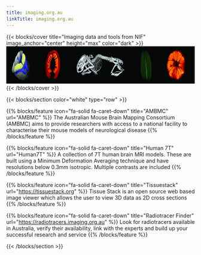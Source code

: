 ```yaml
---
title: imaging.org.au
linkTitle: imaging.org.au
---
```


{{< blocks/cover title="Imaging data and tools from NIF" image_anchor="center" height="max" color="dark" >}}
<img src = "front-page-images.png" style="height:100px;" alt="front-page-images" />
{{< /blocks/cover >}}

{{< blocks/section color="white" type="row" >}}

{{% blocks/feature icon="fa-solid fa-caret-down" title="AMBMC" url="AMBMC" %}}
The Australian Mouse Brain Mapping Consortium (AMBMC) aims to provide researchers with access to a national facility to characterise their mouse models of neurological disease
{{% /blocks/feature %}}

{{% blocks/feature icon="fa-solid fa-caret-down" title="Human 7T" url="Human7T" %}}
A collection of 7T human brain MRI models. These are built using a Minimum Deformation Averaging technique and have resolutions below 0.3mm isotropic. Multiple contrasts are included
{{% /blocks/feature %}}

{{% blocks/feature icon="fa-solid fa-caret-down" title="Tissuestack" url="https://tissuestack.org" %}}
Tissue Stack is an open source web based image viewer which allows the user to 
view 3D data as 2D cross sections
{{% /blocks/feature %}}

{{% blocks/feature icon="fa-solid fa-caret-down" title="Radiotracer Finder" url="https://radiotracers.imaging.org.au" %}}
Look for radiotracers available in Australia, verify their availability, link with the experts and build up your successful research and service
{{% /blocks/feature %}}

{{< /blocks/section >}}

<!-- {{< blocks/lead color="white" >}}
This website is a repository for larger projects that release data, the official website of the NIF is <a href="https://www.anif.org.au">www.anif.org.au</a>. 
{{< /blocks/lead >}} -->

<!--
{{< blocks/section color="primary" >}}
The NIF site for imaging data

The Australian National Imaging Facility (NIF) is a $130 million project that provides state-of-the-art imaging capability of animals, plants, and materials for the Australian research community. NIF’s grid of imaging facilities spreads across Australia, aiming to provide a range of leading-edge imaging instrumentation and expertise in the optimal use of imaging technology to the Australian research community.

Established in 2007, NIF is one of the four initiative projects implemented by the Australian Government, under the National Collaborative Research Infrastructure Strategy (NCRIS) Characterisation capabilities. Recently, NIF has further expanded by the Education Investment Fund (EIF), which supports world-leading, strategically-focused infrastructure investments that will transform Australian tertiary research and education.

The goal of the NIF is to provide state-of-the-art imaging of animals, plants and materials for the Australian research community. The NIF operates as an integrated grid of thirteen institutions, providing a range of leading-edge imaging instrumentation and advice and assistance in the optimal use of imaging to the research community.

Specifically, the NIF provides:

access to molecular imaging instrumentation, including a range of MRI and PET scanners;
development and validation of novel biomarkers/radioligands for in-vivo imaging using PET and MRI;
development and application of stable isotope-labelled analogues to new radio-ligands;
magnetic resonance spectroscopy, coil design and pulse sequence development;
application of these new technologies in large-scale trials in animal models of disease;
bio-mathematical modelling of tracer kinetic data and integration of the high-dimensional data in a dedicated neuroinformatics system;
the creation of databases of normative data, and a common platform of base data; and
links to existing national infrastructure for ultra-structural imaging and measurement technologies through the Australian Microscopy and Microanalysis Research Facility.
This website is a repository for larger projects that release data, the official website of the NIF is www.anif.org.au

Projects
AMBMC - The Australian Mouse Brain Mapping Consortium (AMBMC) aims to provide researchers with access to a national facility to characterise their mouse models of neurological disease. The AMBMC will use state-of-the-art imaging, computational anatomy and image analysis to enable multi-dimensional statistical comparisons of brain anatomy between the mouse model and background strain.
Human 7T - A collection of 7T human brain MRI models. These are built using a Minimum Deformation Averaging technique and have resolutions below 0.3mm isotropic. Multiple contrasts are included.
{{< /blocks/section >}}
-->
